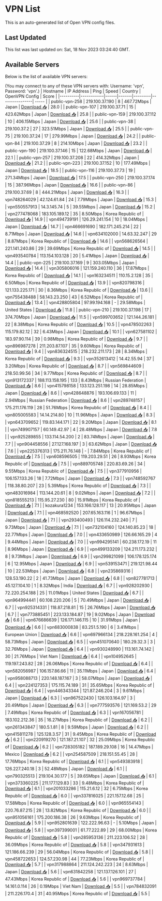 # VPN List

This is an auto-generated list of Open VPN config files.

## Last Updated

This list was last updated on: Sat, 18 Nov 2023 03:24:40 GMT.

## Available Servers

Below is the list of available VPN servers:

(You may connect to any of these VPN servers with: Username: 'vpn', Password: 'vpn'.)
| Hostname | IP Address | Ping | Speed | Country | OpenVPN Config | Score |
|----------|------------|------|-------|---------|----------------| ----- |
| public-vpn-258 | 219.100.37.190 | 8 | 467.72Mbps | Japan | [Download 📥](./configs/server_0_JP.ovpn) | 28.0 |
| public-vpn-107 | 219.100.37.71 | 15 | 423.62Mbps | Japan | [Download 📥](./configs/server_1_JP.ovpn) | 25.8 |
| public-vpn-159 | 219.100.37.112 | 10 | 406.15Mbps | Japan | [Download 📥](./configs/server_2_JP.ovpn) | 25.6 |
| public-vpn-38 | 219.100.37.2 | 27 | 323.51Mbps | Japan | [Download 📥](./configs/server_3_JP.ovpn) | 25.5 |
| public-vpn-75 | 219.100.37.24 | 17 | 279.99Mbps | Japan | [Download 📥](./configs/server_4_JP.ovpn) | 24.2 |
| public-vpn-84 | 219.100.37.29 | 8 | 214.10Mbps | Japan | [Download 📥](./configs/server_5_JP.ovpn) | 23.2 |
| public-vpn-190 | 219.100.37.146 | 15 | 122.68Mbps | Japan | [Download 📥](./configs/server_6_JP.ovpn) | 22.1 |
| public-vpn-257 | 219.100.37.208 | 22 | 414.32Mbps | Japan | [Download 📥](./configs/server_7_JP.ovpn) | 21.2 |
| public-vpn-223 | 219.100.37.152 | 10 | 177.49Mbps | Japan | [Download 📥](./configs/server_8_JP.ovpn) | 18.5 |
| public-vpn-116 | 219.100.37.73 | 19 | 271.34Mbps | Japan | [Download 📥](./configs/server_9_JP.ovpn) | 17.5 |
| public-vpn-250 | 219.100.37.174 | 15 | 387.96Mbps | Japan | [Download 📥](./configs/server_10_JP.ovpn) | 16.6 |
| public-vpn-86 | 219.100.37.69 | 8 | 444.21Mbps | Japan | [Download 📥](./configs/server_11_JP.ovpn) | 16.3 |
| vpn748264029 | 42.124.61.84 | 24 | 7.79Mbps | Japan | [Download 📥](./configs/server_12_JP.ovpn) | 15.3 |
| vpn550557913 | 14.3.145.74 | 5 | 39.55Mbps | Japan | [Download 📥](./configs/server_13_JP.ovpn) | 15.2 |
| vpn277478068 | 183.105.189.12 | 35 | 8.50Mbps | Korea Republic of | [Download 📥](./configs/server_14_KR.ovpn) | 14.9 |
| vpn494739191 | 126.29.241.154 | 10 | 18.04Mbps | Japan | [Download 📥](./configs/server_15_JP.ovpn) | 14.7 |
| vpn466691690 | 182.171.245.214 | 22 | 8.71Mbps | Japan | [Download 📥](./configs/server_16_JP.ovpn) | 14.6 |
| vpn634102000 | 14.63.32.247 | 29 | 8.87Mbps | Korea Republic of | [Download 📥](./configs/server_17_KR.ovpn) | 14.6 |
| vpn568626564 | 221.141.240.86 | 29 | 39.69Mbps | Korea Republic of | [Download 📥](./configs/server_18_KR.ovpn) | 14.5 |
| vpn493540784 | 113.154.103.128 | 20 | 5.41Mbps | Japan | [Download 📥](./configs/server_19_JP.ovpn) | 14.4 |
| public-vpn-225 | 219.100.37.169 | 9 | 303.05Mbps | Japan | [Download 📥](./configs/server_20_JP.ovpn) | 14.4 |
| vpn305806016 | 121.159.240.110 | 36 | 17.87Mbps | Korea Republic of | [Download 📥](./configs/server_21_KR.ovpn) | 14.1 |
| vpn163234511 | 110.15.2.128 | 35 | 6.50Mbps | Korea Republic of | [Download 📥](./configs/server_22_KR.ovpn) | 13.9 |
| vpn820798316 | 121.133.225.171 | 30 | 8.36Mbps | Korea Republic of | [Download 📥](./configs/server_23_KR.ovpn) | 13.6 |
| vpn755438488 | 58.143.23.250 | 43 | 6.52Mbps | Korea Republic of | [Download 📥](./configs/server_24_KR.ovpn) | 13.4 |
| vpn428805804 | 97.99.194.168 | - | 29.58Mbps | United States | [Download 📥](./configs/server_25_US.ovpn) | 11.8 |
| public-vpn-210 | 219.100.37.198 | 17 | 374.70Mbps | Japan | [Download 📥](./configs/server_26_JP.ovpn) | 11.5 |
| vpn599703652 | 121.144.26.181 | 22 | 8.38Mbps | Korea Republic of | [Download 📥](./configs/server_27_KR.ovpn) | 10.5 |
| vpn478502263 | 115.179.82.12 | 32 | 6.43Mbps | Japan | [Download 📥](./configs/server_28_JP.ovpn) | 10.1 |
| vpn627581102 | 183.97.90.114 | 39 | 0.98Mbps | Korea Republic of | [Download 📥](./configs/server_29_KR.ovpn) | 9.7 |
| vpn896987278 | 211.203.87.107 | 35 | 9.60Mbps | Korea Republic of | [Download 📥](./configs/server_30_KR.ovpn) | 9.4 |
| vpn836324515 | 218.232.211.173 | 28 | 8.34Mbps | Korea Republic of | [Download 📥](./configs/server_31_KR.ovpn) | 9.3 |
| vpn352613412 | 14.42.55.94 | 37 | 3.20Mbps | Korea Republic of | [Download 📥](./configs/server_32_KR.ovpn) | 8.7 |
| vpn569844609 | 218.50.99.56 | 34 | 9.77Mbps | Korea Republic of | [Download 📥](./configs/server_33_KR.ovpn) | 8.7 |
| vpn913172337 | 188.113.158.195 | 133 | 8.43Mbps | Russian Federation | [Download 📥](./configs/server_34_RU.ovpn) | 8.6 |
| vpn415798158 | 133.123.251.198 | 14 | 28.85Mbps | Japan | [Download 📥](./configs/server_35_JP.ovpn) | 8.6 |
| vpn428648876 | 193.106.69.133 | 11 | 2.94Mbps | Russian Federation | [Download 📥](./configs/server_36_RU.ovpn) | 8.6 |
| vpn289748157 | 175.211.176.119 | 28 | 51.76Mbps | Korea Republic of | [Download 📥](./configs/server_37_KR.ovpn) | 8.4 |
| vpn805005583 | 14.14.214.80 | 10 | 11.96Mbps | Japan | [Download 📥](./configs/server_38_JP.ovpn) | 8.3 |
| vpn643709652 | 119.83.144.171 | 22 | 9.20Mbps | Japan | [Download 📥](./configs/server_39_JP.ovpn) | 8.1 |
| vpn749907157 | 60.149.42.97 | 4 | 28.48Mbps | Japan | [Download 📥](./configs/server_40_JP.ovpn) | 7.8 |
| vpn925289855 | 133.114.54.200 | 2 | 83.74Mbps | Japan | [Download 📥](./configs/server_41_JP.ovpn) | 7.7 |
| vpn904458556 | 27.127.168.197 | 3 | 63.62Mbps | Japan | [Download 📥](./configs/server_42_JP.ovpn) | 7.6 |
| vpn225376313 | 175.211.76.148 | - | 7.84Mbps | Korea Republic of | [Download 📥](./configs/server_43_KR.ovpn) | 7.5 |
| vpn608596505 | 119.203.29.51 | 26 | 8.93Mbps | Korea Republic of | [Download 📥](./configs/server_44_KR.ovpn) | 7.5 |
| vpn889705748 | 220.83.69.26 | 34 | 9.55Mbps | Korea Republic of | [Download 📥](./configs/server_45_KR.ovpn) | 7.5 |
| vpn377910956 | 106.157.133.26 | 18 | 7.72Mbps | Japan | [Download 📥](./configs/server_46_JP.ovpn) | 7.3 |
| vpn748592767 | 118.38.80.207 | 23 | 5.39Mbps | Korea Republic of | [Download 📥](./configs/server_47_KR.ovpn) | 7.3 |
| vpn483016984 | 113.144.20.61 | 8 | 9.02Mbps | Japan | [Download 📥](./configs/server_48_JP.ovpn) | 7.2 |
| vpn818555213 | 115.95.27.230 | 80 | 15.91Mbps | Korea Republic of | [Download 📥](./configs/server_49_KR.ovpn) | 7.1 |
| kozakura1234 | 153.166.128.117 | 13 | 20.95Mbps | Japan | [Download 📥](./configs/server_50_JP.ovpn) | 7.1 |
| vpn468592520 | 207.65.163.116 | 1 | 96.67Mbps | Japan | [Download 📥](./configs/server_51_JP.ovpn) | 7.1 |
| vpn293400493 | 126.114.232.240 | 7 | 9.73Mbps | Japan | [Download 📥](./configs/server_52_JP.ovpn) | 7.1 |
| vpn732104160 | 124.140.85.23 | 18 | 22.77Mbps | Japan | [Download 📥](./configs/server_53_JP.ovpn) | 7.0 |
| vpn433650989 | 126.66.165.29 | 4 | 9.44Mbps | Japan | [Download 📥](./configs/server_54_JP.ovpn) | 7.0 |
| vpn994295141 | 60.238.172.19 | 11 | 8.96Mbps | Japan | [Download 📥](./configs/server_55_JP.ovpn) | 6.9 |
| vpn499133209 | 124.211.173.232 | 8 | 9.73Mbps | Japan | [Download 📥](./configs/server_56_JP.ovpn) | 6.9 |
| vpn299821099 | 106.178.125.174 | 6 | 12.95Mbps | Japan | [Download 📥](./configs/server_57_JP.ovpn) | 6.9 |
| vpn539153471 | 219.121.98.44 | 10 | 22.53Mbps | Japan | [Download 📥](./configs/server_58_JP.ovpn) | 6.8 |
| vpn235869316 | 128.53.190.22 | 2 | 41.73Mbps | Japan | [Download 📥](./configs/server_59_JP.ovpn) | 6.8 |
| vpn827781713 | 45.127.104.10 | 1 | 8.32Mbps | India | [Download 📥](./configs/server_60_IN.ovpn) | 6.7 |
| vpn928202930 | 72.220.254.188 | 25 | 11.01Mbps | United States | [Download 📥](./configs/server_61_US.ovpn) | 6.7 |
| vpn964994441 | 60.108.220.206 | 5 | 70.49Mbps | Japan | [Download 📥](./configs/server_62_JP.ovpn) | 6.7 |
| vpn925314331 | 118.87.218.81 | 15 | 26.76Mbps | Japan | [Download 📥](./configs/server_63_JP.ovpn) | 6.7 |
| vpn773885451 | 223.133.184.87 | 19 | 9.02Mbps | Japan | [Download 📥](./configs/server_64_JP.ovpn) | 6.6 |
| vpn676686639 | 126.171.146.115 | 10 | 31.91Mbps | Japan | [Download 📥](./configs/server_65_JP.ovpn) | 6.6 |
| vpn683000838 | 83.251.5.190 | 6 | 3.41Mbps | European Union | [Download 📥](./configs/server_66_EU.ovpn) | 6.6 |
| vpn697966134 | 218.228.161.254 | 4 | 58.73Mbps | Japan | [Download 📥](./configs/server_67_JP.ovpn) | 6.5 |
| vpn451070640 | 180.29.32.3 | 3 | 32.76Mbps | Japan | [Download 📥](./configs/server_68_JP.ovpn) | 6.4 |
| vpn930248990 | 113.161.74.142 | 30 | 21.76Mbps | Viet Nam | [Download 📥](./configs/server_69_VN.ovpn) | 6.4 |
| vpn104952645 | 119.197.243.82 | 28 | 26.06Mbps | Korea Republic of | [Download 📥](./configs/server_70_KR.ovpn) | 6.4 |
| vpn582056987 | 106.157.86.66 | 11 | 35.11Mbps | Japan | [Download 📥](./configs/server_71_JP.ovpn) | 6.4 |
| vpn958088713 | 220.148.187.167 | 3 | 58.07Mbps | Japan | [Download 📥](./configs/server_72_JP.ovpn) | 6.4 |
| vpn224127353 | 175.115.74.189 | 31 | 35.65Mbps | Korea Republic of | [Download 📥](./configs/server_73_KR.ovpn) | 6.4 |
| vpn446343344 | 121.87.246.204 | 3 | 9.61Mbps | Japan | [Download 📥](./configs/server_74_JP.ovpn) | 6.3 |
| vpn967522430 | 126.103.164.97 | 3 | 20.49Mbps | Japan | [Download 📥](./configs/server_75_JP.ovpn) | 6.3 |
| vpn777593576 | 121.169.53.2 | 29 | 7.49Mbps | Korea Republic of | [Download 📥](./configs/server_76_KR.ovpn) | 6.3 |
| vpn167056781 | 183.102.212.36 | 35 | 16.27Mbps | Korea Republic of | [Download 📥](./configs/server_77_KR.ovpn) | 6.2 |
| vpn261343847 | 180.5.1.81 | 8 | 9.59Mbps | Japan | [Download 📥](./configs/server_78_JP.ovpn) | 6.2 |
| vpn415811278 | 125.128.3.57 | 31 | 9.45Mbps | Korea Republic of | [Download 📥](./configs/server_79_KR.ovpn) | 6.2 |
| vpn220919270 | 121.187.21.107 | 32 | 25.09Mbps | Korea Republic of | [Download 📥](./configs/server_80_KR.ovpn) | 6.2 |
| vpn728305182 | 187.189.29.108 | 16 | 14.47Mbps | Mexico | [Download 📥](./configs/server_81_MX.ovpn) | 6.2 |
| vpn254587509 | 218.151.55.45 | 28 | 17.76Mbps | Korea Republic of | [Download 📥](./configs/server_82_KR.ovpn) | 6.1 |
| vpn549383918 | 126.227.240.18 | 3 | 52.48Mbps | Japan | [Download 📥](./configs/server_83_JP.ovpn) | 6.1 |
| vpn790325513 | 219.104.30.177 | 5 | 39.65Mbps | Japan | [Download 📥](./configs/server_84_JP.ovpn) | 6.1 |
| vpn373360225 | 211.177.129.83 | 33 | 9.48Mbps | Korea Republic of | [Download 📥](./configs/server_85_KR.ovpn) | 6.1 |
| vpn201033286 | 115.21.6.12 | 32 | 6.75Mbps | Korea Republic of | [Download 📥](./configs/server_86_KR.ovpn) | 6.0 |
| vpn337816025 | 221.157.12.68 | 25 | 17.58Mbps | Korea Republic of | [Download 📥](./configs/server_87_KR.ovpn) | 6.0 |
| vpn965554143 | 220.76.87.215 | 28 | 13.82Mbps | Korea Republic of | [Download 📥](./configs/server_88_KR.ovpn) | 6.0 |
| vpn951056161 | 175.200.186.38 | 26 | 9.63Mbps | Korea Republic of | [Download 📥](./configs/server_89_KR.ovpn) | 5.9 |
| vpn952801639 | 122.222.96.63 | - | 5.10Mbps | Japan | [Download 📥](./configs/server_90_JP.ovpn) | 5.8 |
| vpn397399001 | 61.77.222.89 | 29 | 68.00Mbps | Korea Republic of | [Download 📥](./configs/server_91_KR.ovpn) | 5.8 |
| vpn285953136 | 211.223.106.52 | 28 | 36.09Mbps | Korea Republic of | [Download 📥](./configs/server_92_KR.ovpn) | 5.8 |
| vpn347931613 | 121.186.66.239 | 29 | 56.04Mbps | Korea Republic of | [Download 📥](./configs/server_93_KR.ovpn) | 5.8 |
| vpn458722653 | 124.57.230.98 | 44 | 77.23Mbps | Korea Republic of | [Download 📥](./configs/server_94_KR.ovpn) | 5.7 |
| vpn317988864 | 211.124.242.223 | 24 | 8.63Mbps | Japan | [Download 📥](./configs/server_95_JP.ovpn) | 5.6 |
| vpn631842258 | 121.137.126.101 | 27 | 47.43Mbps | Korea Republic of | [Download 📥](./configs/server_96_KR.ovpn) | 5.6 |
| vpn969737784 | 14.161.0.114 | 26 | 0.19Mbps | Viet Nam | [Download 📥](./configs/server_97_VN.ovpn) | 5.5 |
| vpn784832091 | 211.226.170.4 | 31 | 40.95Mbps | Korea Republic of | [Download 📥](./configs/server_98_KR.ovpn) | 5.5 |
